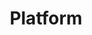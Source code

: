 ---
title: Platform
class: platform
image_path: /images/products/platform.jpg
target_path: http://local.tennessean.com
devices_path: /platform?website=local.tennessean.com&fullscreen=false&desktop-only=false
---